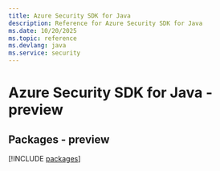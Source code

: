 ```yaml
---
title: Azure Security SDK for Java
description: Reference for Azure Security SDK for Java
ms.date: 10/20/2025
ms.topic: reference
ms.devlang: java
ms.service: security
---
```

# Azure Security SDK for Java - preview
## Packages - preview
[!INCLUDE [packages](security-index.md)]